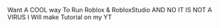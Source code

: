 Want A COOL way To Run Roblox & RobloxStudio
AND NO IT IS NOT A VIRUS I Will make Tutorial on my YT
